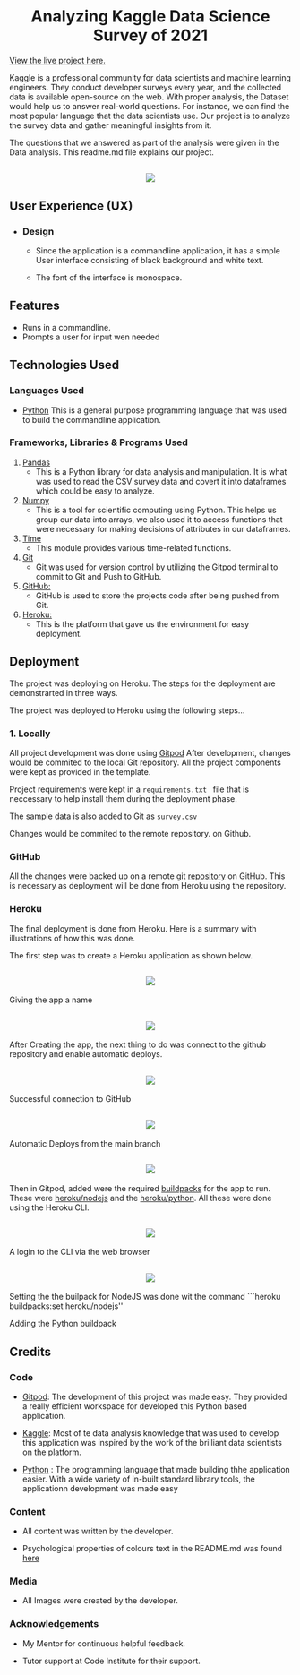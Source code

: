 <h1 align="center">Analyzing Kaggle Data Science Survey of 2021</h1>

[View the live project here.](https://dataanalysis2021.herokuapp.com/)

Kaggle is a professional community for data scientists and machine learning engineers. They conduct developer surveys every year, and the collected data is available open-source on the web. With proper analysis, the Dataset would help us to answer real-world questions. For instance, we can find the most popular language that the data scientists use. Our project is to analyze the survey data and gather meaningful insights from it.

The questions that we answered as part of the analysis were given in the Data analysis. This readme.md file explains our project.

<h2 align="center"><img src="pics/proj.png"></h2>

## User Experience (UX)

-   ### Design
    -   Since the application is a commandline application, it has a simple User interface consisting of black background and white text.

    - The font of the interface is monospace.

        
## Features

- Runs in a commandline.
- Prompts a user for input wen needed


## Technologies Used

### Languages Used

-   [Python](https://www.python.org/)
This is a general purpose programming language that was used to build the commandline application.


### Frameworks, Libraries & Programs Used

1. [Pandas](https://pandas.pydata.org/)
    - This is a Python library for data analysis and manipulation. It is what was used to read the CSV survey data and covert it into dataframes which could be easy to analyze.
2. [Numpy](https://numpy.org/)
    - This is a tool for scientific computing using Python. This helps us group our data into arrays, we also used it to access functions that were necessary for making decisions of attributes in our dataframes.
3. [Time](https://fonts.google.com/)
    - This module provides various time-related functions.
4. [Git](https://git-scm.com/)
    - Git was used for version control by utilizing the Gitpod terminal to commit to Git and Push to GitHub.
5. [GitHub:](https://github.com/)
    - GitHub is used to store the projects code after being pushed from Git.
6. [Heroku:](https://heroku.com)
    - This is the platform that gave us the environment for easy deployment.



## Deployment

The project was deploying on Heroku. The steps for the deployment are demonstrarted in three ways.



The project was deployed to Heroku using the following steps...

### 1. Locally
All project development was done using [Gitpod](https://gitpod.io)
After development, changes would be commited to the local Git repository. All the project components were kept as provided in the template.

Project requirements were kept in a ```requirements.txt ``` file that is neccessary to help install them during the deployment phase.

The sample data is also added to Git as ```survey.csv```

Changes would be commited to the remote repository. on Github.

### GitHub
All the changes were backed up on a remote git [repository](https://github.com/alig2039/project3-datanalysis) on GitHub. This is necessary as deployment will be done from Heroku using the repository.


### Heroku
The final deployment is done from Heroku. Here is a summary with illustrations of how this was done.

The first step was to create a Heroku application as shown below.
<h2 align="center"><img src="pics/final1.png"></h2>

 Giving the app a name
<h2 align="center"><img src="pics/final2.png"></h2>

After Creating the app, the next thing to do was connect to the github repository and enable automatic deploys.
<h2 align="center"><img src="pics/final3.png"></h2>

Successful connection to GitHub
<h2 align="center"><img src="pics/final4.png"></h2>

Automatic Deploys from the main branch
<h2 align="center"><img src="pics/final5.png"></h2>

Then in Gitpod, added were the required [buildpacks](https://devcenter.heroku.com/articles/buildpacks) for the app to run. These were [heroku/nodejs](https://devcenter.heroku.com/articles/nodejs-support) and the [heroku/python](https://devcenter.heroku.com/articles/python-support). All these were done using the Heroku CLI.

<h2 align="center"><img src="pics/final6.png"></h2>
A login to the CLI via the web browser

<h2 align="center"><img src="pics/final7.png"></h2>
Setting the the builpack for NodeJS was done wit the command ```heroku buildpacks:set heroku/nodejs''

Adding the Python buildpack 








## Credits

### Code

-   [Gitpod](https://gitpod.io): The development of this project was made easy. They provided a really efficient workspace for developed this Python based application.

-   [Kaggle](https://kaggle.com): Most of te data analysis knowledge that was used to develop this application was inspired by the work of the brilliant data scientists on the platform.

-   [Python](https://python.org/) : The programming language that made building thhe application easier. With a wide variety of in-built standard library tools, the applicationn development was made easy

### Content

-   All content was written by the developer.

-   Psychological properties of colours text in the README.md was found [here](http://www.colour-affects.co.uk/psychological-properties-of-colours)

### Media

-   All Images were created by the developer.

### Acknowledgements

-   My Mentor for continuous helpful feedback.

-   Tutor support at Code Institute for their support.